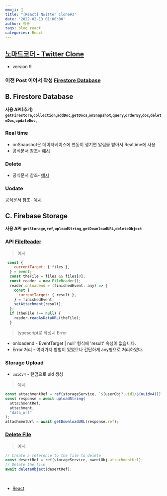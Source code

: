 ```yaml
---
emoji: 🧢
title: "[React] Nwitter Clone#3"
date: '2022-02-13 01:00:00'
author: 정굥
tags: blog react
categories: React
---
```


## [노마드코더 - Twitter Clone](https://nomadcoders.co/nwitter/lobby)

* version 9

### 이전 Post 이어서 작성 [Firestore Database](../nwitter-colne-2/#b-firestore-database)
## B. Firestore Database
**사용 API(추가)**
**`getFirestore`,`collection`,`addDoc`,`getDocs`,`onSnapshot`,`query`,`orderBy`,`doc`,`deleteDoc`,`updateDoc`,**
### Real time
* onSnapshot은 데이터베이스에 변동이 생기면 알림을 받아서 Realtime에 사용
* 공식문서 참조= [예시](https://firebase.google.com/docs/firestore/manage-data/delete-data#delete_documents)
### Delete
* 공식문서 참조- [예시](https://firebase.google.com/docs/firestore/quickstart?authuser=0#read_data)   
### Uodate
공식문서 참조- [예시](https://firebase.google.com/docs/firestore/query-data/listen#listen_to_multiple_documents_in_a_collection)   

## C. Firebase Storage
**사용 API**
**`getStorage`,`ref`,`uploadString`,`getDownloadURL`,`deleteObject`**

### API [FileReader](https://developer.mozilla.org/ko/docs/Web/API/FileReader)
> 예시
```javascript
 const {
    currentTarget: { files },
  } = event;
  const theFile = files && files[0];
  const reader = new FileReader();
  reader.onloadend = (finishedEvent: any) => {
    const {
      currentTarget: { result },
    } = finishedEvent;
    setAttachment(result);
  };
  if (theFile !== null) {
    reader.readAsDataURL(theFile);
  }
```
> typescript로 작성시 Error
 - onloadend - EventTarget | null' 형식에 'result' 속성이 없습니다. 
 - Error 처리 - 여러가지 방법이 있었으나 간단하게 any형으로 처리하였다.

### [Storage Upload](https://firebase.google.com/docs/storage/web/upload-files?authuser=0#upload_from_a_string)
* `uuidv4` - 랜덤으로 uid 생성
> 예시
```javascript
const attachmentRef = ref(storageService, `${userObj?.uid}/${uuidv4()}`);
const response = await uploadString(
  attachmentRef,
  attachment,
  "data_url"
);
attachmentUrl = await getDownloadURL(response.ref);
```
### [Delete File](https://firebase.google.com/docs/storage/web/delete-files?authuser=0#delete_a_file)
> 예시
```javascript
// Create a reference to the file to delete
const desertRef = ref(storageService, nweetObj.attachmentUrl);
// Delete the file
await deleteObject(desertRef);
```

<br/>

- [React](/posts/React)
  
```toc

```